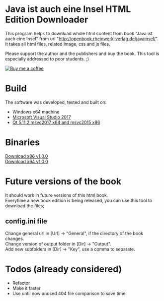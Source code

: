 # Java ist auch eine Insel HTML Edition Downloader
This program helps to download whole html content from book "Java ist auch eine Insel" from url "http://openbook.rheinwerk-verlag.de/javainsel/".  
It takes all html files, related image, css and js files.

Please support the author and the publishers and buy the book.
This tool is especially addressed to poor students. ;)

[![Buy me a coffee](https://i.imgur.com/Z1FmtML.png)](https://www.buymeacoffee.com/GRZ9x0mKe)

# Build
The software was developed, tested and built on:
- Windows x64 machine
- [Microsoft Visual Studio 2017](https://visualstudio.microsoft.com)
- [Qt 5.11.2 msvc2017 x64 and msvc2015 x86](https://www.qt.io/download)

# Binaries
[Download x86 v1.0.0](https://1drv.ms/u/s!AujRv5FSASnagvQMwtwc5-azU5mOyw)  
[Download x64 v1.0.0](https://1drv.ms/u/s!AujRv5FSASnagvQLa0leAtm2Lbb-YA)

# Future versions of the book
It should work in future versions of this html book.  
Everytime a new book edition is being released, you can use this tool to download the files;

## config.ini file
Change general url in [Url] -> "General", if the directory of the book changes.  
Change version of output folder in [Dir] -> "Output".  
Add new subfolders in [Dir] -> "Key", use a comma to separate.

# Todos (already considered)
- Refactor
- Make it faster
- Use until now unused 404 file comparison to save time
